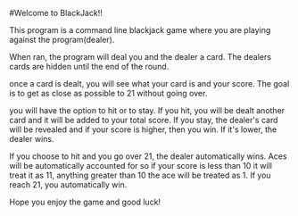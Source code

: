 #Welcome to BlackJack!!

This program is a command line blackjack game where you are playing against the program(dealer).

When ran, the program will deal you and the dealer a card. The dealers cards are hidden until the end of the round.

once a card is dealt, you will see what your card is and your score. The goal is to get as close as possible to 21 without going over.

you will have the option to hit or to stay. If you hit, you will be dealt another card and it will be added to your total score. 
If you stay, the dealer's card will be revealed and if your score is higher, then you win. If it's lower, the dealer wins. 

If you choose to hit and you go over 21, the dealer automatically wins. Aces will be automatically accounted for so if your score is less 
than 10 it will treat it as 11, anything greater than 10 the ace will be treated as 1. If you reach 21, you automatically win.

Hope you enjoy the game and good luck!
